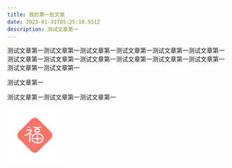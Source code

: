 ```yaml
---
title: 我的第一批文章
date: 2023-01-31T05:25:10.931Z
description: 测试文章第一
---
```

测试文章第一测试文章第一测试文章第一测试文章第一测试文章第一测试文章第一测试文章第一测试文章第一测试文章第一测试文章第一测试文章第一测试文章第一测试文章第一测试文章第一



测试文章第一

测试文章第一测试文章第一测试文章第一

![](福.png)